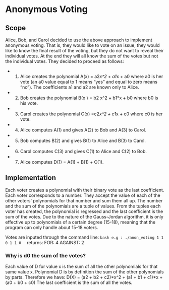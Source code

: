 # Anonymous Voting 

## Scope

Alice, Bob, and Carol decided to use the above approach to implement anonymous voting.
That is, they would like to vote on an issue, they would like to know the final result of the
voting, but they do not want to reveal their individual votes. At the end they will all know the
sum of the votes but not the individual votes.
They decided to proceed as follows:

* 1. Alice creates the polynomial A(x) = a2*x^2 + a1*x + a0 where a0 is her vote (an a0
value equal to 1 means “yes” and equal to zero means “no”). The coefficients a1 and
a2 are known only to Alice.

* 2. Bob creates the polynomial  B(x ) = b2 x^2 + b1*x + b0 where b0 is his vote.
* 3. Carol creates the polynomial C(x) =c2*x^2 + c1*x + c0 where c0 is her vote.
* 4. Alice computes A(1) and gives A(2) to Bob and A(3) to Carol.
* 5. Bob computes B(2) and gives B(1) to Alice and B(3) to Carol.
* 6. Carol computes C(3) and gives C(1) to Alice and C(2) to Bob.
* 7. Alice computes D(1) = A(1) + B(1) + C(1).

## Implementation
  Each voter creates a polynomial with their binary vote as the last coefficient.
  Each voter corresponds to a number. They accept the value of each of the other voters' 
  polynomials for that number and sum them all up. The number and the sum of the polynomials
  are a tuple of values.
  From the tuples each voter has created, the polynomial is regressed and the last coefficient
  is the sum of the votes.
  Due to the nature of the Gauss-Jordan algorithm, it is only effective up to polynomials of 
  a certain degree (15-18), meaning that the program can only handle about 15-18 voters.

  Votes are inputed through the command line:
    ```bash
    e.g : ./anon_voting 1 1 0 1 1 0 
    ```
  returns:
   FOR: 4
   AGAINST: 2

### Why is d0 the sum of the votes?
  Each value of D for value x is the sum of all the other polynomials for that same value x.
  Polynomial D is by definition the sum of the other polynomials by parts.
  Therefore we have:
  D(X) = (a2 + b2 + c2)*x^2 + (a1 + b1 + c1)*x + (a0 + b0 + c0)
  The last coefficient is the sum of all the votes.

